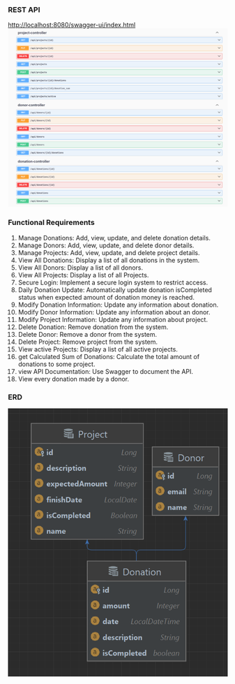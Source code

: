 
### REST API
[http://localhost:8080/swagger-ui/index.html](http://localhost:8080/swagger-ui/index.html)
![](opera_pXNZgxLBOO.png)


### Functional Requirements

1. Manage Donations: Add, view, update, and delete donation details.
2. Manage Donors: Add, view, update, and delete donor details.
3. Manage Projects: Add, view, update, and delete project details.
4. View All Donations: Display a list of all donations in the system.
5. View All Donors: Display a list of all donors.
6. View All Projects: Display a list of all Projects.
7. Secure Login: Implement a secure login system to restrict access.
8. Daily Donation Update: Automatically update donation isCompleted status when expected amount of donation money is reached.
9. Modify Donation Information: Update any information about donation.
10. Modify Donor Information: Update any information about an donor.
11. Modify Project Information: Update any information about project.
12. Delete Donation: Remove donation from the system.
13. Delete Donor: Remove a donor from the system.
14. Delete Project: Remove project from the system.
15. View active Projects: Display a list of all active projects.
16. get Calculated Sum of Donations: Calculate the total amount of donations to some project.
17. view API Documentation: Use Swagger to document the API.
18. View every donation made by a donor.


### ERD
![](idea64_HK6ye7w52B.png)
